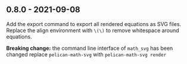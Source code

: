 ## 0.8.0 - 2021-09-08

Add the export command to export all rendered equations as SVG files.
Replace the align environment with `\(\)` to remove whitespace around equations.

**Breaking change:** the command line interface of `math_svg` has been changed replace `pelican-math-svg` with `pelican-math-svg render`

